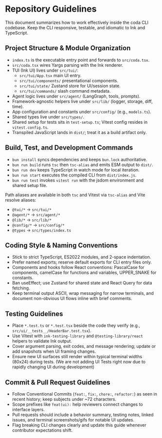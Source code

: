 # Repository Guidelines

This document summarizes how to work effectively inside the coda CLI codebase. Keep the CLI responsive, testable, and idiomatic to Ink and TypeScript.

## Project Structure & Module Organization
- `index.ts` is the executable entry point and forwards to `src/coda.tsx`.
- `src/coda.tsx` wires Yargs parsing with the Ink renderer.
- TUI (Ink UI) lives under `src/tui/`:
  - `src/tui/App.tsx` main UI entry.
  - `src/tui/components/` presentational components.
  - `src/tui/state/` Zustand store for UI/session state.
  - `src/tui/commands/` slash command metadata.
- Agent logic lives under `src/agent/` (LangGraph, tools, prompts).
- Framework-agnostic helpers live under `src/lib/` (logger, storage, diff, time).
- App configuration and constants under `src/config/` (e.g., `models.ts`).
- Shared types live under `src/types/`.
- Shared setup for tests sits in `test-setup.ts`; Vitest config resides in `vitest.config.ts`.
- Transpiled JavaScript lands in `dist/`; treat it as a build artifact only.

## Build, Test, and Development Commands
- `bun install` syncs dependencies and keeps `bun.lock` authoritative.
- `bun run build` runs `tsc` then `tsc-alias` and emits ESM output to `dist/`.
- `bun run dev` keeps TypeScript in watch mode for local iteration.
- `bun run start` executes the compiled CLI from `dist/index.js`.
- `bun run test` invokes `vitest run` with the jsdom environment and shared setup file.

Path aliases are available in both `tsc` and Vitest via `tsc-alias` and Vite resolve aliases:
- `@tui/*` → `src/tui/*`
- `@agent/*` → `src/agent/*`
- `@lib/*` → `src/lib/*`
- `@config/*` → `src/config/*`
- `@types` → `src/types/index.ts`

## Coding Style & Naming Conventions
- Stick to strict TypeScript, ES2022 modules, and 2-space indentation.
- Prefer named exports; reserve default exports for CLI entry files only.
- Components and hooks follow React conventions: PascalCase for components, camelCase for functions and variables, UPPER_SNAKE for constants.
- Ban useEffect; use Zustand for shared state and React Query for data fetching.
- Keep terminal output ASCII, wrap messaging for narrow terminals, and document non-obvious UI flows inline with brief comments.

## Testing Guidelines
- Place `*.test.ts` or `*.test.tsx` beside the code they verify (e.g., `src/ui/__tests__/HeaderBar.test.tsx`).
- Use Vitest with `ink-testing-library` and `@testing-library/react` helpers to validate Ink output.
- Cover argument parsing, exit codes, and message rendering; update or add snapshots when UI framing changes.
- Ensure new UI surfaces still render within typical terminal widths (80x24) during tests. (We are not adding UI Tests right now due to rapidly changing UI during development)

## Commit & Pull Request Guidelines
- Follow Conventional Commits (`feat:`, `fix:`, `chore:`, `refactor:`) as seen in recent history; keep subjects under ~72 characters.
- Scope prefixes like `feat(ui):` help reviewers connect changes to interface layers.
- Pull requests should include a behavior summary, testing notes, linked issues, and terminal screenshots/gifs for notable UI updates.
- Flag breaking CLI changes clearly and update this guide whenever contributor expectations shift.
